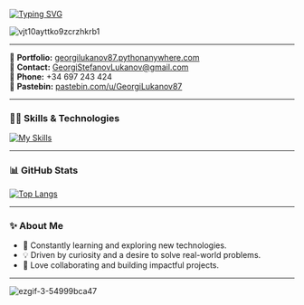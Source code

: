 [![Typing SVG](https://readme-typing-svg.demolab.com?font=Fira+Code&size=24&pause=1000&color=0C35F7&background=1BD4FF00&width=600&height=80&lines=Hi%2C+I'm+Jorge+St.Lukanov!;SoftUni+Student+%F0%9F%9A%80;Currently+Learning+Python+%F0%9F%90%8D;Passionate+about+Tech+%F0%9F%92%BB+and+Innovation+%F0%9F%94%A5)](https://git.io/typing-svg)

![vjt10ayttko9zcrzhkrb1](https://user-images.githubusercontent.com/102332504/210785129-09790229-91f3-4588-8fde-d88cbd8d7b55.gif)

---

🚀 **Portfolio:** [georgilukanov87.pythonanywhere.com](https://georgilukanov87.pythonanywhere.com/)  
📧 **Contact:** GeorgiStefanovLukanov@gmail.com  
📱 **Phone:** +34 697 243 424  
🔗 **Pastebin:** [pastebin.com/u/GeorgiLukanov87](https://pastebin.com/u/GeorgiLukanov87)

---

### 🧑‍💻 Skills & Technologies
[![My Skills](https://skillicons.dev/icons?i=py,js,react,html,css,vscode,idea,postgres,django,docker,git,sql)](https://skillicons.dev)

---

### 📊 GitHub Stats
[![Top Langs](https://github-readme-stats.vercel.app/api/top-langs/?username=GeorgiLukanov87&layout=compact&theme=tokyonight)](https://github.com/GeorgiLukanov87/github-readme-stats) 

---

### ✨ About Me
- 🌱 Constantly learning and exploring new technologies.
- 💡 Driven by curiosity and a desire to solve real-world problems.
- 🤝 Love collaborating and building impactful projects.

---

![ezgif-3-54999bca47](https://user-images.githubusercontent.com/102332504/215296755-a9510c14-8ea4-40bf-89e6-ffac4837dded.gif)

